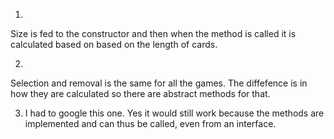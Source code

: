 1)
Size is fed to the constructor and then when the method is called it is calculated based on based on the length of cards.

2)
Selection and removal is the same for all the games. The diffefence is in how they are calculated so there are abstract methods for that.

3) I had to google this one. Yes it would still work because the methods are implemented and can thus be called, even from an interface.